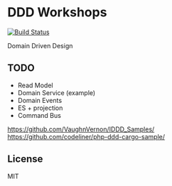 # DDD Workshops

[![Build Status](https://travis-ci.org/tswiackiewicz/ddd-workshops.png?branch=master)](https://travis-ci.org/tswiackiewicz/ddd-workshops)

Domain Driven Design

## TODO

* Read Model
* Domain Service (example)
* Domain Events
* ES + projection
* Command Bus
 
https://github.com/VaughnVernon/IDDD_Samples/
https://github.com/codeliner/php-ddd-cargo-sample/
 

## License

MIT


